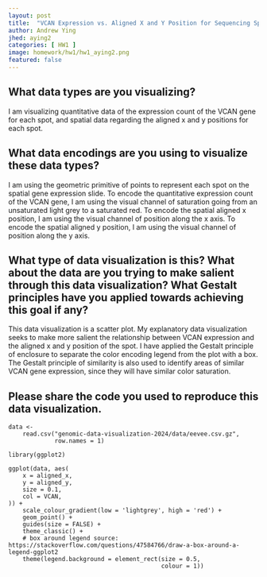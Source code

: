 ```yaml
---
layout: post
title:  "VCAN Expression vs. Aligned X and Y Position for Sequencing Spatial Transcriptomic Dataset"
author: Andrew Ying
jhed: aying2
categories: [ HW1 ]
image: homework/hw1/hw1_aying2.png
featured: false
---
```


## What data types are you visualizing?
I am visualizing quantitative data of the expression count of the VCAN gene for each spot, and spatial data regarding the aligned x and y positions for each spot.

## What data encodings are you using to visualize these data types?
I am using the geometric primitive of points to represent each spot on the spatial gene expression slide. To encode the quantitative expression count of the VCAN gene, I am using the visual channel of saturation going from an unsaturated light grey to a saturated red. To encode the spatial aligned x position, I am using the visual channel of position along the x axis. To encode the spatial aligned y position, I am using the visual channel of position along the y axis. 

## What type of data visualization is this? What about the data are you trying to make salient through this data visualization? What Gestalt principles have you applied towards achieving this goal if any?
This data visualization is a scatter plot. My explanatory data visualization seeks to make more salient the relationship between VCAN expression and the aligned x and y position of the spot. I have applied the Gestalt principle of enclosure to separate the color encoding legend from the plot with a box. The Gestalt principle of similarity is also used to identify areas of similar VCAN gene expression, since they will have similar color saturation.

## Please share the code you used to reproduce this data visualization.
```{r}
data <-
    read.csv("genomic-data-visualization-2024/data/eevee.csv.gz",
             row.names = 1)

library(ggplot2)

ggplot(data, aes(
    x = aligned_x,
    y = aligned_y,
    size = 0.1,
    col = VCAN,
)) +
    scale_colour_gradient(low = 'lightgrey', high = 'red') +
    geom_point() +
    guides(size = FALSE) +
    theme_classic() +
    # box around legend source: https://stackoverflow.com/questions/47584766/draw-a-box-around-a-legend-ggplot2
    theme(legend.background = element_rect(size = 0.5,
                                           colour = 1))
```